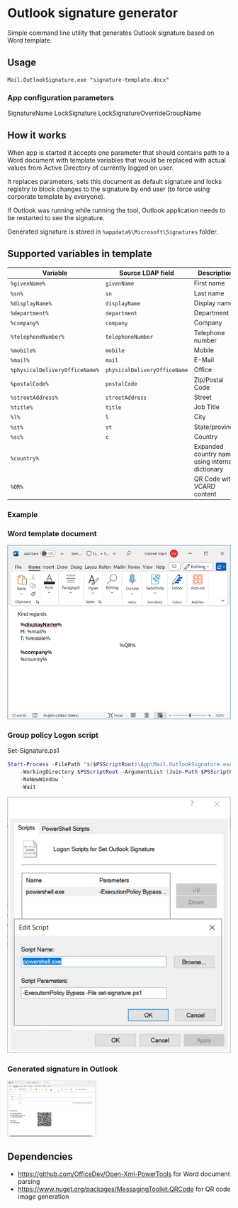 # Outlook signature generator

Simple command line utility that generates Outlook signature based on Word template.


## Usage 

```
Mail.OutlookSignature.exe "signature-template.docx"
```

### App configuration parameters

SignatureName
LockSignature
LockSignatureOverrideGroupName

## How it works
When app is started it accepts one parameter that should contains path to a Word document with template variables that would be replaced with actual values from Active Directory of currently logged on user.

It replaces parameters, sets this document as default signature and locks registry to block changes to the signature by end user (to force using corporate template by everyone).

If Outlook was running while running the tool, Outlook application needs to be restarted to see the signature.

Generated signature is stored in `%appdata%\Microsoft\Signatures` folder.

## Supported variables in template

| Variable                        | Source LDAP field            | Description         | ADUC Tab     |
| ------------------------------- | ---------------------------- | ------------------- | ------------ |
|  `%givenName%`                  | `givenName`                  | First name          | General      |
|  `%sn%`                         | `sn`                         | Last name           | General      |
|  `%displayName%`                | `displayName`                | Display name        | General      |
|  `%department%`                 | `department`                 | Department          | Organization |
|  `%company%`                    | `company`                    | Company             | Organization |
|  `%telephoneNumber%`            | `telephoneNumber`            | Telephone number    | General      |
|  `%mobile%`                     | `mobile`                     | Mobile              | Telephones   |
|  `%mail%`                       | `mail`                       | E-Mail              | General      |
|  `%physicalDeliveryOfficeName%` | `physicalDeliveryOfficeName` | Office              | General      |
|  `%postalCode%`                 | `postalCode`                 | Zip/Postal Code     | Address      |
|  `%streetAddress%`              | `streetAddress`              | Street              | Address      |
|  `%title%`                      | `title`                      | Job Title           | Organization |
|  `%l%`                          | `l`                          | City                | Address      |
|  `%st%`                         | `st`                         | State/province      | Address      |
|  `%sc%`                         | `c`                          | Country             | Address      |
| `%country%`                     |                              | Expanded country name using internal dictionary | -- |
| `%QR%`                          |                              | QR Code with VCARD content | -- |

### Example

### Word template document

<img src="docs/word-template.png" width="600">

### Group policy Logon script
Set-Signature.ps1
```powershell
Start-Process -FilePath "$($PSScriptRoot)\App\Mail.OutlookSignature.exe" `
    -WorkingDirectory $PSScriptRoot -ArgumentList (Join-Path $PSScriptRoot "template.docx") `
    -NoNewWindow `
    -Wait
``` 

<img src="docs/logon-script.png" width="600">

### Generated signature in Outlook

<img src="docs/generated-signature.png" width="200">

## Dependencies

- https://github.com/OfficeDev/Open-Xml-PowerTools for Word document parsing
- https://www.nuget.org/packages/MessagingToolkit.QRCode for QR code image generation
